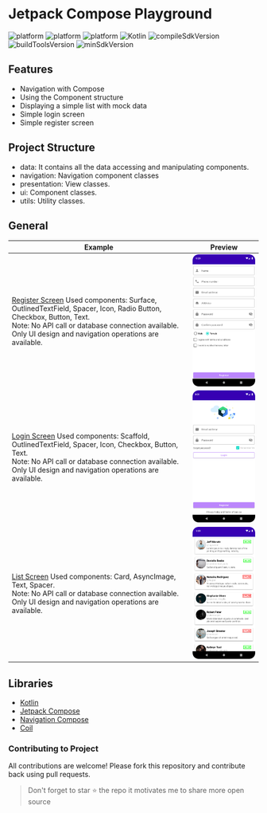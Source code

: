 # Jetpack Compose Playground

![platform](https://img.shields.io/badge/Playground-yellow)
![platform](https://img.shields.io/badge/Android-blue)
![platform](https://img.shields.io/badge/JetpackCompose-blue)
![Kotlin](https://img.shields.io/badge/Kotlin-blue)
![compileSdkVersion](https://img.shields.io/badge/compileSdkVersion-32-yellow)
![buildToolsVersion](https://img.shields.io/badge/buildToolsVersion-33.0.0-yellow)
![minSdkVersion](https://img.shields.io/badge/minSdkVersion-21-yellow)

## Features

- Navigation with Compose
- Using the Component structure
- Displaying a simple list with mock data
- Simple login screen
- Simple register screen

## Project Structure

- data: It contains all the data accessing and manipulating components.
- navigation: Navigation component classes
- presentation: View classes.
- ui: Component classes.
- utils: Utility classes.

## General
|Example|Preview|
|-------|-------|
|[Register Screen]() Used components: Surface, OutlinedTextField, Spacer, Icon, Radio Button, Checkbox, Button, Text. <br/>Note: No API call or database connection available. Only UI design and navigation operations are available.|<img src ="/screenshots/register_screen.png" width=250> |
|[Login Screen]() Used components: Scaffold, OutlinedTextField, Spacer, Icon, Checkbox, Button, Text. <br/>Note: No API call or database connection available. Only UI design and navigation operations are available.|<img src ="/screenshots/login_screen.png" width=250> |
|[List Screen]() Used components: Card, AsyncImage, Text, Spacer. <br/>Note: No API call or database connection available. Only UI design and navigation operations are available.|<img src ="/screenshots/list_screen.png" width=250> |

## Libraries

- [Kotlin](https://kotlinlang.org/)
- [Jetpack Compose](https://developer.android.com/jetpack/compose)
- [Navigation Compose](https://developer.android.com/jetpack/compose/navigation)
- [Coil](https://coil-kt.github.io/coil/compose/)


### Contributing to Project

All contributions are welcome! Please fork this repository and contribute back using pull requests.

> Don't forget to star ⭐ the repo it motivates me to share more open source
